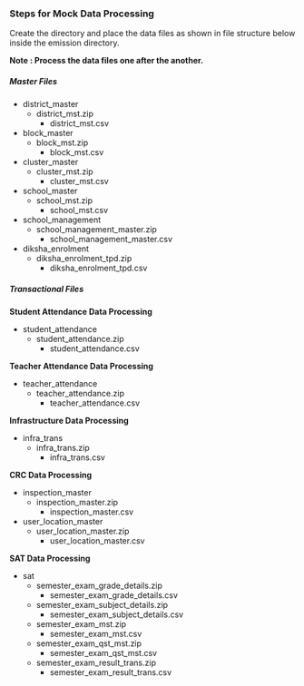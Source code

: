 ### Steps for Mock Data Processing
Create the directory and place the data files as shown in file structure below inside the emission directory.

**Note : Process the data files one after the another.**
##### Master Files
- district_master
    - district_mst.zip
        - district_mst.csv
 - block_master
    - block_mst.zip
        - block_mst.csv
- cluster_master
    - cluster_mst.zip
        - cluster_mst.csv
- school_master
    - school_mst.zip
        - school_mst.csv
- school_management
    - school_management_master.zip
        - school_management_master.csv
- diksha_enrolment
    - diksha_enrolment_tpd.zip
        - diksha_enrolment_tpd.csv

##### Transactional Files

**Student Attendance Data Processing**
- student_attendance
    - student_attendance.zip
        - student_attendance.csv

**Teacher Attendance Data Processing**
- teacher_attendance
    - teacher_attendance.zip
        - teacher_attendance.csv

**Infrastructure Data Processing**
- infra_trans
    - infra_trans.zip
        - infra_trans.csv

**CRC Data Processing**
- inspection_master
    - inspection_master.zip
        - inspection_master.csv
- user_location_master
    - user_location_master.zip
        - user_location_master.csv

**SAT Data Processing**
- sat
    - semester_exam_grade_details.zip
        - semester_exam_grade_details.csv
    - semester_exam_subject_details.zip
        - semester_exam_subject_details.csv
    - semester_exam_mst.zip
        - semester_exam_mst.csv
    - semester_exam_qst_mst.zip
        - semester_exam_qst_mst.csv
    - semester_exam_result_trans.zip
        - semester_exam_result_trans.csv
